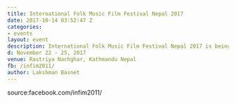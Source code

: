 ```yaml
---
title: International Folk Music Film Festival Nepal 2017
date: 2017-10-14 03:52:47 Z
categories:
- events
layout: event
description: International Folk Music Film Festival Nepal 2017 is being organized in Rastriya Nachghar Jamal from November 22 - 25, 2017.
d: November 22 - 25, 2017
venue: Rastriya Nachghar, Kathmandu Nepal
fb: /infim2011/
author: Lakshman Basnet
---
```

source:facebook.com/infim2011/
